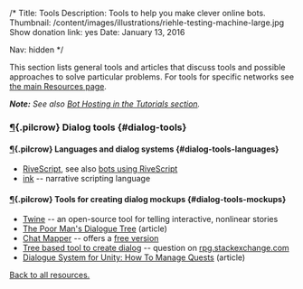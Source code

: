 /*
Title: Tools
Description: Tools to help you make clever online bots.
Thumbnail: /content/images/illustrations/riehle-testing-machine-large.jpg
Show donation link: yes
Date: January 13, 2016

Nav: hidden
*/

This section lists general tools and articles that discuss tools and possible approaches to solve particular problems. For tools for specific networks see [the main Resources page](/resources/#specific-resources).

***Note:** See also [Bot Hosting in the Tutorials section](/tutorials/bot-hosting).*

### [¶](#dialog-tools){.pilcrow} Dialog tools {#dialog-tools}

#### [¶](#dialog-tools-languages){.pilcrow} Languages and dialog systems {#dialog-tools-languages}

- [RiveScript](https://www.rivescript.com/), see also [bots using RiveScript](/tag/bot+rivescript)
- [ink](http://www.inklestudios.com/ink/) -- narrative scripting language

#### [¶](#dialog-tools-mockups){.pilcrow} Tools for creating dialog mockups {#dialog-tools-mockups}

- [Twine](http://twinery.org/) -- an open-source tool for telling interactive, nonlinear stories
- [The Poor Man's Dialogue Tree](http://etodd.io/2014/05/16/the-poor-mans-dialogue-tree/) (article)
- [Chat Mapper](http://www.chatmapper.com/features/) -- offers a [free version](http://www.chatmapper.com/pricing/)
- [Tree based tool to create dialog](http://rpg.stackexchange.com/questions/34816/tree-based-tool-to-create-dialog) -- question on [rpg.stackexchange.com](http://rpg.stackexchange.com/)
- [Dialogue System for Unity: How To Manage Quests](http://www.pixelcrushers.com/dialogue_system/manual/html/how_to_manage_quests.html#questCaseStudy) (article)

[Back to all resources.](/resources)
